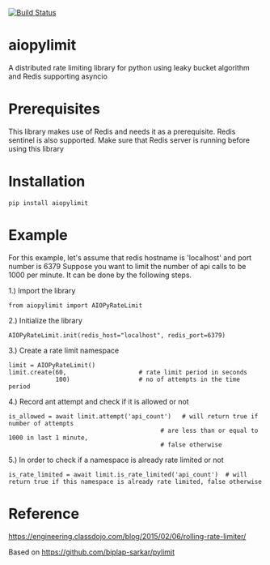 [![Build Status](https://travis-ci.org/dmarkey/aiopylimit.svg?branch=master)](https://travis-ci.org/dmarkey/aiopylimit)
# aiopylimit
A distributed rate limiting library for python using leaky bucket algorithm and Redis supporting asyncio

# Prerequisites
This library makes use of Redis and needs it as a prerequisite. Redis sentinel is also supported.
Make sure that Redis server is running before using this library

# Installation

```
pip install aiopylimit
```

# Example
For this example, let's assume that redis hostname is 'localhost' and port number is 6379
Suppose you want to limit the number of api calls to be 1000 per minute. It can be done by the following steps.

1.) Import the library
```
from aiopylimit import AIOPyRateLimit
```

2.) Initialize the library
```
AIOPyRateLimit.init(redis_host="localhost", redis_port=6379)
```

3.) Create a rate limit namespace
```
limit = AIOPyRateLimit()
limit.create(60,                    # rate limit period in seconds
             100)                   # no of attempts in the time period
```

4.) Record ant attempt and check if it is allowed or not
```
is_allowed = await limit.attempt('api_count')   # will return true if number of attempts
                                          # are less than or equal to 1000 in last 1 minute,
                                          # false otherwise
```

5.) In order to check if a namespace is already rate limited or not
```
is_rate_limited = await limit.is_rate_limited('api_count')  # will return true if this namespace is already rate limited, false otherwise
```

# Reference
https://engineering.classdojo.com/blog/2015/02/06/rolling-rate-limiter/

Based on https://github.com/biplap-sarkar/pylimit
